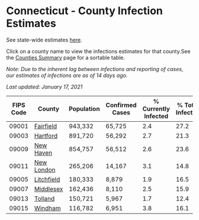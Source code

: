 # Connecticut - County Infection Estimates

See state-wide estimates [here](/infections/us-ct).

Click on a county name to view the infections estimates for that county.See the [Counties Summary](/infections/summary-counties) page for a sortable table.

*Note: Due to the inherent lag between infections and reporting of cases, our estimates of infections are as of 14 days ago.*

*Last updated: January 17, 2021*

|   FIPS Code |                   County |   Population |   Confirmed Cases |   % Currently Infected |   % Total Infected |
|-------------|--------------------------|--------------|-------------------|------------------------|--------------------|
|       09001 |   [Fairfield](fairfield) |      943,332 |            65,725 |                    2.4 |               27.2 |
|       09003 |     [Hartford](hartford) |      891,720 |            56,292 |                    2.7 |               21.3 |
|       09009 |   [New Haven](new-haven) |      854,757 |            56,512 |                    2.6 |               23.6 |
|       09011 | [New London](new-london) |      265,206 |            14,167 |                    3.1 |               14.8 |
|       09005 | [Litchfield](litchfield) |      180,333 |             8,879 |                    1.9 |               16.5 |
|       09007 |   [Middlesex](middlesex) |      162,436 |             8,110 |                    2.5 |               15.9 |
|       09013 |       [Tolland](tolland) |      150,721 |             5,967 |                    1.7 |               12.4 |
|       09015 |       [Windham](windham) |      116,782 |             6,951 |                    3.8 |               16.1 |